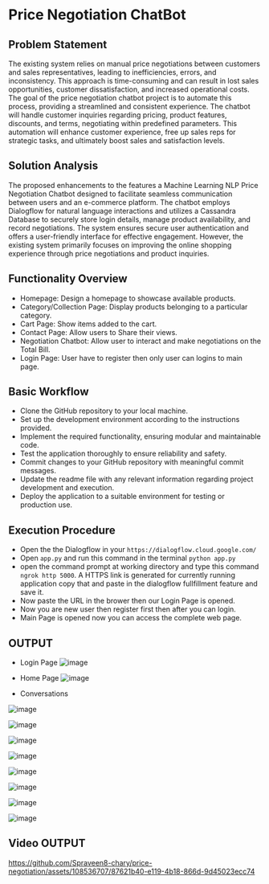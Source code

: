 # Price Negotiation ChatBot 

## Problem Statement

The existing system relies on manual price negotiations between customers and sales representatives, leading to inefficiencies, errors, and inconsistency. This approach is time-consuming and can result in lost sales opportunities, customer dissatisfaction, and increased operational costs. The goal of the price negotiation chatbot project is to automate this process, providing a streamlined and consistent experience. The chatbot will handle customer inquiries regarding pricing, product features, discounts, and terms, negotiating within predefined parameters. This automation will enhance customer experience, free up sales reps for strategic tasks, and ultimately boost sales and satisfaction levels.

## Solution Analysis

The proposed enhancements to the features a Machine Learning NLP Price Negotiation Chatbot designed to facilitate seamless communication between users and an e-commerce platform. The chatbot employs Dialogflow for natural language interactions and utilizes a Cassandra Database to securely store login details, manage product availability, and record negotiations. The system ensures secure user authentication and offers a user-friendly interface for effective engagement. However, the existing system primarily focuses on improving the online shopping experience through price negotiations and product inquiries.

## Functionality Overview
- Homepage: Design a homepage to showcase available products.
- Category/Collection Page: Display products belonging to a particular category.
- Cart Page: Show items added to the cart.
- Contact Page: Allow users to Share their views.
- Negotiation Chatbot: Allow user to interact and make negotiations on the Total Bill.
- Login Page: User have to register then only user can logins to main page.

## Basic Workflow
- Clone the GitHub repository to your local machine.
- Set up the development environment according to the instructions provided.
- Implement the required functionality, ensuring modular and maintainable code.
- Test the application thoroughly to ensure reliability and safety.
- Commit changes to your GitHub repository with meaningful commit messages.
- Update the readme file with any relevant information regarding project development and execution.
- Deploy the application to a suitable environment for testing or production use.

## Execution Procedure
- Open the the Dialogflow in your ```https://dialogflow.cloud.google.com/```
- Open ```app.py``` and run this command in the terminal ```python app.py```
- open the command prompt at working directory and type this command ```ngrok http 5000```. A HTTPS link is generated for currently running application copy that and paste in the dialogflow fullfillment feature and save it.
- Now paste the URL in the brower then our Login Page is opened.
- Now you are new user then register first then after you can login.
- Main Page is opened now you can access the complete web page.

## OUTPUT

- Login Page
  ![image](https://github.com/Spraveen8-chary/price-negotiation/assets/108536707/1bf706f4-275e-4d3c-8e61-8b3974d46dc2)

- Home Page
  ![image](https://github.com/Spraveen8-chary/price-negotiation/assets/108536707/f2f31d96-30c5-4b3d-a5b9-96e86d5739a8)

- Conversations

![image](https://github.com/Spraveen8-chary/price-negotiation/assets/108536707/4d9e41ec-9b04-42e1-9b6b-bef00c9950cf)

![image](https://github.com/Spraveen8-chary/price-negotiation/assets/108536707/2c496d95-a156-4f06-ae48-fb251f9b6790)

![image](https://github.com/Spraveen8-chary/price-negotiation/assets/108536707/4c829fe8-2012-4774-bad1-2cfd199f1028)

![image](https://github.com/Spraveen8-chary/price-negotiation/assets/108536707/8fa2c0e5-5669-4def-8a7e-bcf70d4a984a)

![image](https://github.com/Spraveen8-chary/price-negotiation/assets/108536707/1fbc1cd8-4b51-445a-994d-57bc462339f2)

![image](https://github.com/Spraveen8-chary/price-negotiation/assets/108536707/aa454619-e4af-4a90-94c3-608ceb0f07c8)

![image](https://github.com/Spraveen8-chary/price-negotiation/assets/108536707/5f0d8b11-8007-4dc4-baa5-f657725b88f5)

![image](https://github.com/Spraveen8-chary/price-negotiation/assets/108536707/dcf8f2f1-e62a-4ec9-8726-62c2a84582b0)

## Video OUTPUT

https://github.com/Spraveen8-chary/price-negotiation/assets/108536707/87621b40-e119-4b18-866d-9d45023ecc74






  





